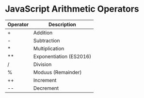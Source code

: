 # JavaScript Arithmetic Operators
| **Operator** | **Description** |
|--------------|-----------------|
| + | Addition |
| - | Subtraction |
| * | Multiplication |
| ** | Exponentiation (ES2016) |
| / | Division |
| % | Moduus (Remainder) |
| ++ | Increment |
| -- | Decrement |